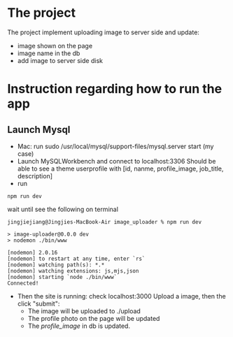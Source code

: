 # The project
The project implement uploading image to server side and update:
* image shown on the page
* image name in the db
* add image to server side disk

# Instruction regarding how to run the app
## Launch Mysql
* Mac: run sudo /usr/local/mysql/support-files/mysql.server start (my case)
* Launch MySQLWorkbench and connect to localhost:3306
Should be able to see a theme userprofile with [id, nanme, profile_image, job_title, description]
* run 
```base
npm run dev
```
wait until see the following on terminal
```terminal
jingjiejiang@Jingjies-MacBook-Air image_uploader % npm run dev

> image-uploader@0.0.0 dev
> nodemon ./bin/www

[nodemon] 2.0.16
[nodemon] to restart at any time, enter `rs`
[nodemon] watching path(s): *.*
[nodemon] watching extensions: js,mjs,json
[nodemon] starting `node ./bin/www`
Connected!
```
* Then the site is running: check localhost:3000
Upload a image, then the click "submit":
    * The image will be uploaded to ./upload
    * The profile photo on the page will be updated
    * The _profile_image_ in db is updated.



